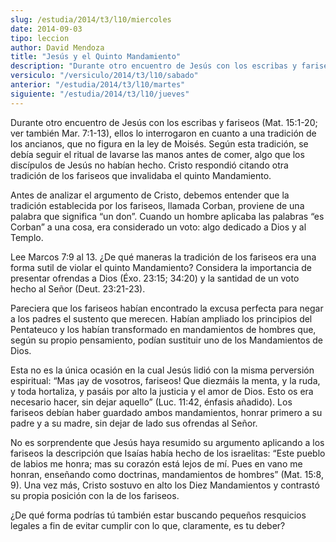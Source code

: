 ```yaml
---
slug: /estudia/2014/t3/l10/miercoles
date: 2014-09-03
tipo: leccion
author: David Mendoza
title: "Jesús y el Quinto Mandamiento"
description: "Durante otro encuentro de Jesús con los escribas y fariseos (Mat. 15:1-20; ver  también Mar. 7:1-13), ellos lo interrogaron en cuanto a una tradición de los  ancianos, que no figura en la ley de Moisés. Según esta tradición, se debía  seguir el ritual de lavarse las manos ante..."
versiculo: "/versiculo/2014/t3/l10/sabado"
anterior: "/estudia/2014/t3/l10/martes"
siguiente: "/estudia/2014/t3/l10/jueves"
---
```


Durante otro encuentro de Jesús con los escribas y fariseos (Mat. 15:1-20; ver también Mar. 7:1-13), ellos lo interrogaron en cuanto a una tradición de los ancianos, que no figura en la ley de Moisés. Según esta tradición, se debía seguir el ritual de lavarse las manos antes de comer, algo que los discípulos de Jesús no habían hecho. Cristo respondió citando otra tradición de los fariseos que invalidaba el quinto Mandamiento.

Antes de analizar el argumento de Cristo, debemos entender que la tradición establecida por los fariseos, llamada Corban, proviene de una palabra que significa “un don”. Cuando un hombre aplicaba las palabras “es Corban” a una cosa, era considerado un voto: algo dedicado a Dios y al Templo.

Lee Marcos 7:9 al 13. ¿De qué maneras la tradición de los fariseos era una forma sutil de violar el quinto Mandamiento? Considera la importancia de presentar ofrendas a Dios (Éxo. 23:15; 34:20) y la santidad de un voto hecho al Señor (Deut. 23:21-23).

Pareciera que los fariseos habían encontrado la excusa perfecta para negar a los padres el sustento que merecen. Habían ampliado los principios del Pentateuco y los habían transformado en mandamientos de hombres que, según su propio pensamiento, podían sustituir uno de los Mandamientos de Dios.

Esta no es la única ocasión en la cual Jesús lidió con la misma perversión espiritual: “Mas ¡ay de vosotros, fariseos! Que diezmáis la menta, y la ruda, y toda hortaliza, y pasáis por alto la justicia y el amor de Dios. Esto os era necesario hacer, sin dejar aquello” (Luc. 11:42, énfasis añadido). Los fariseos debían haber guardado ambos mandamientos, honrar primero a su padre y a su madre, sin dejar de lado sus ofrendas al Señor.

No es sorprendente que Jesús haya resumido su argumento aplicando a los fariseos la descripción que Isaías había hecho de los israelitas: “Este pueblo de labios me honra; mas su corazón está lejos de mí. Pues en vano me honran, enseñando como doctrinas, mandamientos de hombres” (Mat. 15:8, 9). Una vez más, Cristo sostuvo en alto los Diez Mandamientos y contrastó su propia posición con la de los fariseos.

¿De qué forma podrías tú también estar buscando pequeños resquicios legales a fin de evitar cumplir con lo que, claramente, es tu deber?
